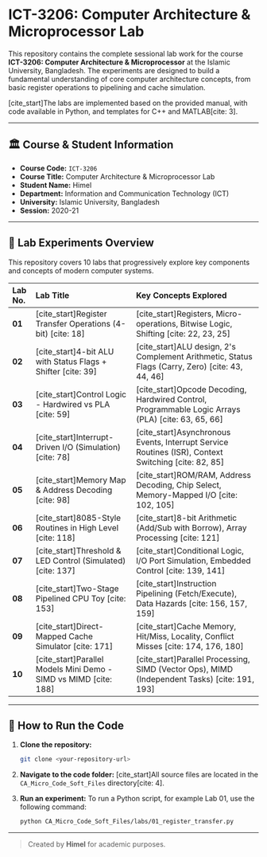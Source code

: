 # ICT-3206: Computer Architecture & Microprocessor Lab

This repository contains the complete sessional lab work for the course **ICT-3206: Computer Architecture & Microprocessor** at the Islamic University, Bangladesh. The experiments are designed to build a fundamental understanding of core computer architecture concepts, from basic register operations to pipelining and cache simulation.

[cite_start]The labs are implemented based on the provided manual, with code available in Python, and templates for C++ and MATLAB[cite: 3].

---

## 🏛️ Course & Student Information

* **Course Code:** `ICT-3206`
* **Course Title:** Computer Architecture & Microprocessor Lab
* **Student Name:** Himel
* **Department:** Information and Communication Technology (ICT)
* **University:** Islamic University, Bangladesh
* **Session:** 2020-21

---

## 🔬 Lab Experiments Overview

This repository covers 10 labs that progressively explore key components and concepts of modern computer systems.

| Lab No. | Lab Title                                         | Key Concepts Explored                                                                   |
| :------ | :------------------------------------------------ | :-------------------------------------------------------------------------------------- |
| **01** | [cite_start]Register Transfer Operations (4-bit) [cite: 18]        | [cite_start]Registers, Micro-operations, Bitwise Logic, Shifting [cite: 22, 23, 25]                          |
| **02** | [cite_start]4-bit ALU with Status Flags + Shifter [cite: 39]     | [cite_start]ALU design, 2's Complement Arithmetic, Status Flags (Carry, Zero) [cite: 43, 44, 46]         |
| **03** | [cite_start]Control Logic - Hardwired vs PLA [cite: 59]          | [cite_start]Opcode Decoding, Hardwired Control, Programmable Logic Arrays (PLA) [cite: 63, 65, 66]      |
| **04** | [cite_start]Interrupt-Driven I/O (Simulation) [cite: 78]         | [cite_start]Asynchronous Events, Interrupt Service Routines (ISR), Context Switching [cite: 82, 85]    |
| **05** | [cite_start]Memory Map & Address Decoding [cite: 98]             | [cite_start]ROM/RAM, Address Decoding, Chip Select, Memory-Mapped I/O [cite: 102, 105]                 |
| **06** | [cite_start]8085-Style Routines in High Level [cite: 118]        | [cite_start]8-bit Arithmetic (Add/Sub with Borrow), Array Processing [cite: 121]                  |
| **07** | [cite_start]Threshold & LED Control (Simulated) [cite: 137]      | [cite_start]Conditional Logic, I/O Port Simulation, Embedded Control [cite: 139, 141]               |
| **08** | [cite_start]Two-Stage Pipelined CPU Toy [cite: 153]              | [cite_start]Instruction Pipelining (Fetch/Execute), Data Hazards [cite: 156, 157, 159]                 |
| **09** | [cite_start]Direct-Mapped Cache Simulator [cite: 171]            | [cite_start]Cache Memory, Hit/Miss, Locality, Conflict Misses [cite: 174, 176, 180]                    |
| **10** | [cite_start]Parallel Models Mini Demo - SIMD vs MIMD [cite: 188] | [cite_start]Parallel Processing, SIMD (Vector Ops), MIMD (Independent Tasks) [cite: 191, 193] |

---

## 🚀 How to Run the Code

1.  **Clone the repository:**
    ```bash
    git clone <your-repository-url>
    ```

2.  **Navigate to the code folder:**
    [cite_start]All source files are located in the `CA_Micro_Code_Soft_Files` directory[cite: 4].

3.  **Run an experiment:**
    To run a Python script, for example Lab 01, use the following command:
    ```bash
    python CA_Micro_Code_Soft_Files/labs/01_register_transfer.py
    ```

---

> Created by **Himel** for academic purposes.

